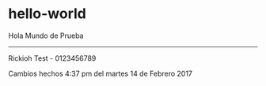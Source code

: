 # hello-world
Hola Mundo de Prueba

--------------------
Rickioh Test - 0123456789


Cambios hechos 4:37 pm del martes 14 de Febrero 2017

